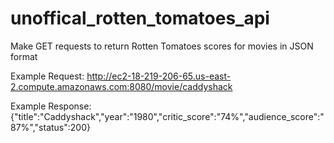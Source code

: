 # unoffical_rotten_tomatoes_api
Make GET requests to return Rotten Tomatoes scores for movies in JSON format


Example Request:
http://ec2-18-219-206-65.us-east-2.compute.amazonaws.com:8080/movie/caddyshack

Example Response:
{"title":"Caddyshack","year":"1980","critic_score":"74%","audience_score":"87%","status":200}
